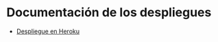 # Documentación de los despliegues

- [Despliegue en Heroku](https://github.com/alexhzr/GestorEquipos/blob/master/docs/deployment/Heroku.md)
